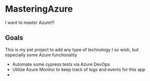# MasteringAzure
I want to master Azure!!!

## Goals
This is my pet project to add any type of technology I so wish, but especially some Azure functionality

- Automate some cypress tests via Azure DevOps
- Utilize Azure Monitor to keep track of logs and events for this app
- 

